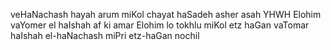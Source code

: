 veHaNachash hayah arum miKol chayat haSadeh asher asah YHWH Elohim vaYomer el haIshah af ki amar Elohim lo tokhlu miKol etz haGan vaTomar haIshah el-haNachash miPri etz-haGan nochil 